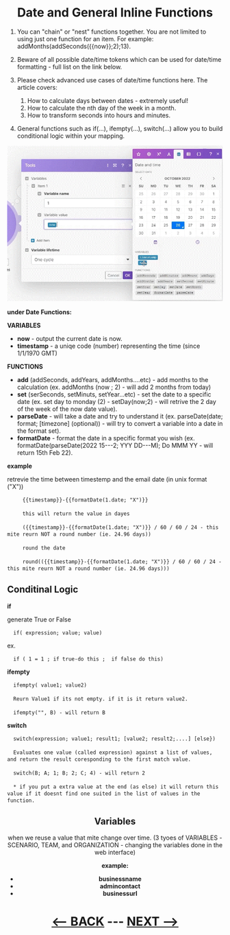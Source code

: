 
<div align="center">

# Date and General Inline Functions
</div>

1. You can "chain" or "nest" functions together. You are not limited to using just one function for an item. For example: addMonths(addSeconds({{now}};2);13).
2. Beware of all possible date/time tokens which can be used for date/time formatting - full list on the link below.
3. Please check advanced use cases of date/time functions here. The article covers:
   1. How to calculate days between dates - extremely useful!
   2. How to calculate the nth day of the week in a month.
   3. How to transform seconds into hours and minutes.
      
4. General functions such as if(...), ifempty(...), switch(...) allow you to build conditional logic within your mapping. 

![Inline date functions](pic/inline_date_functions.gif)

__under Date Functions:__

   __VARIABLES__
   * __now__ - output the current date is now.
   * __timestamp__ - a uniqe code (number) representing the time (since 1/1/1970 GMT)

   __FUNCTIONS__
   * __add__ (addSeconds, addYears, addMonths....etc) - add months to the calculation (ex. addMonths (now ; 2) - will add 2 months from today)
   * __set__ (serSeconds, setMinuts, setYear...etc) - set the date to a specific date (ex. set day to monday (2) - setDay(now;2) - will retrive the 2 day of the week of the now date value).
   * __parseDate__ - will take a date and try to understand it (ex. parseDate(date; format; [timezone] (optional)) - will try to convert a variable into a date in the format set).
   * __formatDate__ - format the date in a specific format you wish (ex. formatDate(parseDate(2022 15---2; YYY DD---M); Do MMM YY -  will return 15th Feb 22).


__example__

   retrevie the time between timestemp and the email date (in unix format ("X"))

         {{timestamp}}-{{formatDate(1.date; "X")}}

         this will return the value in dayes
         
         ({{timestamp}}-{{formatDate(1.date; "X")}} / 60 / 60 / 24 - this mite reurn NOT a round number (ie. 24.96 days))

         round the date

         round(({{timestamp}}-{{formatDate(1.date; "X")}} / 60 / 60 / 24 - this mite reurn NOT a round number (ie. 24.96 days)))

## Conditinal Logic

__if__

generate True or False

      if( expression; value; value)

   ex.

      if ( 1 = 1 ; if true-do this ;  if false do this)

__ifempty__

      ifempty( value1; value2)

      Reurn Value1 if its not empty. if it is it return value2.

      ifempty("", B) - will return B

__switch__

      switch(expression; value1; result1; [value2; result2;....] [else})

      Evaluates one value (called expression) against a list of values, and return the result coresponding to the first match value.

      switch(B; A; 1; B; 2; C; 4) - will return 2

      * if you put a extra value at the end (as else) it will return this value if it doesnt find one suited in the list of values in the function.
      
<div align="center">

## Variables

when we reuse a value that mite change over time.
 (3 tyoes of VARIABLES - SCENARIO, TEAM, and ORGANIZATION - changing the variables done in the web interface)
 
   __example:__

   * __businessname__
   * __admincontact__
   * __businessurl__

# [<-- BACK](math_and_string_functions.md) --- [NEXT -->](routers_and_filters.md)
</div>
